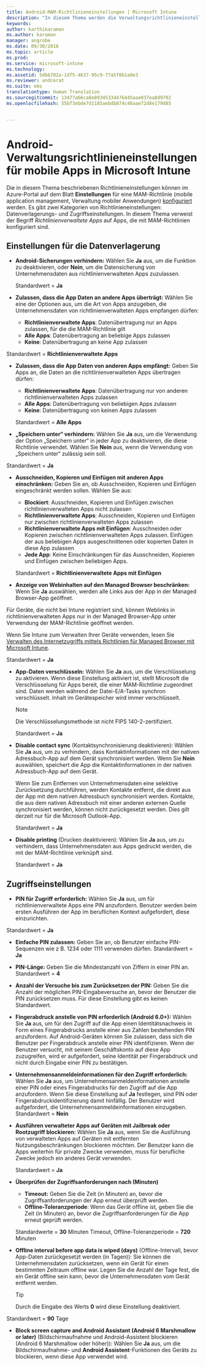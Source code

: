 ```yaml
---
title: Android-MAM-Richtlinieneinstellungen | Microsoft Intune
description: "In diesem Thema werden die Verwaltungsrichtlinieneinstellungen für mobile Apps auf Android-Geräten beschrieben."
keywords: 
author: karthikaraman
ms.author: karaman
manager: angrobe
ms.date: 09/30/2016
ms.topic: article
ms.prod: 
ms.service: microsoft-intune
ms.technology: 
ms.assetid: 5dbb702a-1df5-4637-95c9-77a5f0b1a0e3
ms.reviewer: andcerat
ms.suite: ems
translationtype: Human Translation
ms.sourcegitcommit: 13477a66ca8e89345334476445aae037ea8d9702
ms.openlocfilehash: 55bf3ebde7d1185aebdb874c46aae72d8e179d85


---
```


# <a name="android-mobile-app-management-policy-settings-in-microsoft-intune"></a>Android-Verwaltungsrichtlinieneinstellungen für mobile Apps in Microsoft Intune
Die in diesem Thema beschriebenen Richtlinieneinstellungen können im Azure-Portal auf dem Blatt **Einstellungen** für eine MAM-Richtlinie (mobile application management, Verwaltung mobiler Anwendungen) [konfiguriert](create-and-deploy-mobile-app-management-policies-with-microsoft-intune.md) werden.
Es gibt zwei Kategorien von Richtlinieneinstellungen: Datenverlagerungs- und Zugriffseinstellungen. In diesem Thema verweist der Begriff *Richtlinienverwaltete Apps* auf Apps, die mit MAM-Richtlinien konfiguriert sind.

##  <a name="data-relocation-settings"></a>Einstellungen für die Datenverlagerung

- **Android-Sicherungen verhindern:** Wählen Sie **Ja** aus, um die Funktion zu deaktivieren, oder **Nein**, um die Datensicherung von Unternehmensdaten aus richtlinienverwalteten Apps zuzulassen.

  Standardwert = **Ja**
- **Zulassen, dass die App Daten an andere Apps überträgt:** Wählen Sie eine der Optionen aus, um die Art von Apps anzugeben, die Unternehmensdaten von richtlinienverwalteten Apps empfangen dürfen:
  -   **Richtlinienverwaltete Apps**: Datenübertragung nur an Apps zulassen, für die die MAM-Richtlinie gilt
  -   **Alle Apps**: Datenübertragung an beliebige Apps zulassen
  -   **Keine**: Datenübertragung an keine App zulassen

 Standardwert = **Richtlinienverwaltete Apps**
- **Zulassen, dass die App Daten von anderen Apps empfängt:** Geben Sie Apps an, die Daten an die richtlinienverwalteten Apps übertragen dürfen:
  -   **Richtlinienverwaltete Apps**: Datenübertragung nur von anderen richtlinienverwalteten Apps zulassen
  -   **Alle Apps**: Datenübertragung von beliebigen Apps zulassen
  -   **Keine**: Datenübertragung von keinen Apps zulassen

  Standardwert = **Alle Apps**

-   **„Speichern unter“ verhindern:** Wählen Sie **Ja** aus, um die Verwendung der Option „Speichern unter“ in jeder App zu deaktivieren, die diese Richtlinie verwendet. Wählen Sie **Nein** aus, wenn die Verwendung von „Speichern unter“ zulässig sein soll.

  Standardwert = **Ja**
- **Ausschneiden, Kopieren und Einfügen mit anderen Apps einschränken:** Geben Sie an, ob Ausschneiden, Kopieren und Einfügen eingeschränkt werden sollen. Wählen Sie aus:
  -   **Blockiert**: Ausschneiden, Kopieren und Einfügen zwischen richtlinienverwalteten Apps nicht zulassen
  -   **Richtlinienverwaltete Apps**: Ausschneiden, Kopieren und Einfügen nur zwischen richtlinienverwalteten Apps zulassen
  -   **Richtlinienverwaltete Apps mit Einfügen**: Ausschneiden oder Kopieren zwischen richtlinienverwalteten Apps zulassen. Einfügen der aus beliebigen Apps ausgeschnittenen oder kopierten Daten in diese App zulassen
  -   **Jede App**: Keine Einschränkungen für das Ausschneiden, Kopieren und Einfügen zwischen beliebigen Apps.

  Standardwert = **Richtlinienverwaltete Apps mit Einfügen**
-   **Anzeige von Webinhalten auf den Managed Browser beschränken:** Wenn Sie **Ja** auswählen, werden alle Links aus der App in der Managed Browser-App geöffnet.

  Für Geräte, die nicht bei Intune registriert sind, können Weblinks in richtlinienverwalteten Apps nur in der Managed Browser-App unter Verwendung der MAM-Richtlinie geöffnet werden.

  Wenn Sie Intune zum Verwalten Ihrer Geräte verwenden, lesen Sie [Verwalten des Internetzugriffs mittels Richtlinien für Managed Browser mit Microsoft Intune](manage-internet-access-using-managed-browser-policies.md).

  Standardwert = **Ja**
- **App-Daten verschlüsseln:** Wählen Sie **Ja** aus, um die Verschlüsselung zu aktivieren. Wenn diese Einstellung aktiviert ist, stellt Microsoft die Verschlüsselung für Apps bereit, die einer MAM-Richtlinie zugeordnet sind. Daten werden während der Datei-E/A-Tasks synchron verschlüsselt. Inhalt im Gerätespeicher wird immer verschlüsselt.
  >[!NOTE]
  >Die Verschlüsselungsmethode ist nicht FIPS 140-2-zertifiziert.

  Standardwert = **Ja**

- **Disable contact sync** (Kontaktsynchronisierung deaktivieren): Wählen Sie **Ja** aus, um zu verhindern, dass Kontaktinformationen mit der nativen Adressbuch-App auf dem Gerät synchronisiert werden. Wenn Sie **Nein** auswählen, speichert die App die Kontaktinformationen in der nativen Adressbuch-App auf dem Gerät.

  Wenn Sie zum Entfernen von Unternehmensdaten eine selektive Zurücksetzung durchführen, werden Kontakte entfernt, die direkt aus der App mit dem nativen Adressbuch synchronisiert werden. Kontakte, die aus dem nativen Adressbuch mit einer anderen externen Quelle synchronisiert werden, können nicht zurückgesetzt werden. Dies gilt derzeit nur für die Microsoft Outlook-App.

  Standardwert = **Ja**
- **Disable printing** (Drucken deaktivieren): Wählen Sie **Ja** aus, um zu verhindern, dass Unternehmensdaten aus Apps gedruckt werden, die mit der MAM-Richtlinie verknüpft sind.

  Standardwert = **Ja**

##  <a name="access-settings"></a>Zugriffseinstellungen

- **PIN für Zugriff erforderlich:** Wählen Sie **Ja** aus, um für richtlinienverwaltete Apps eine PIN anzufordern. Benutzer werden beim ersten Ausführen der App im beruflichen Kontext aufgefordert, diese einzurichten.

 Standardwert = **Ja**

 -  **Einfache PIN zulassen:** Geben Sie an, ob Benutzer einfache PIN-Sequenzen wie z B. 1234 oder 1111 verwenden dürfen. Standardwert = **Ja**
 - **PIN-Länge:** Geben Sie die Mindestanzahl von Ziffern in einer PIN an. Standardwert = **4**
 - **Anzahl der Versuche bis zum Zurücksetzen der PIN:** Geben Sie die Anzahl der möglichen PIN-Eingabeversuche an, bevor der Benutzer die PIN zurücksetzen muss. Für diese Einstellung gibt es keinen Standardwert.
 - **Fingerabdruck anstelle von PIN erforderlich (Android 6.0+):** Wählen Sie **Ja** aus, um für den Zugriff auf die App einen Identitätsnachweis in Form eines Fingerabdrucks anstelle einer aus Zahlen bestehenden PIN anzufordern.
 Auf Android-Geräten können Sie zulassen, dass sich die Benutzer per Fingerabdruck anstelle einer PIN identifizieren. Wenn der Benutzer versucht, mit seinem Geschäftskonto auf diese App zuzugreifen, wird er aufgefordert, seine Identität per Fingerabdruck und nicht durch Eingabe einer PIN zu bestätigen.
 - **Unternehmensanmeldeinformationen für den Zugriff erforderlich:** Wählen Sie **Ja** aus, um Unternehmensanmeldeinformationen anstelle einer PIN oder eines Fingerabdrucks für den Zugriff auf die App anzufordern. Wenn Sie diese Einstellung auf **Ja** festlegen, sind PIN oder Fingerabdruckidentifizierung damit hinfällig. Der Benutzer wird aufgefordert, die Unternehmensanmeldeinformationen einzugeben. Standardwert = **Nein**


- **Ausführen verwalteter Apps auf Geräten mit Jailbreak oder Rootzugriff blockieren:** Wählen Sie **Ja** aus, wenn Sie die Ausführung von verwalteten Apps auf Geräten mit entfernten Nutzungsbeschränkungen blockieren möchten. Der Benutzer kann die Apps weiterhin für private Zwecke verwenden, muss für berufliche Zwecke jedoch ein anderes Gerät verwenden.

  Standardwert = **Ja**
- **Überprüfen der Zugriffsanforderungen nach (Minuten)**
  -   **Timeout:** Geben Sie die Zeit (in Minuten) an, bevor die Zugriffsanforderungen der App erneut überprüft werden.
  -   **Offline-Toleranzperiode**: Wenn das Gerät offline ist, geben Sie die Zeit (in Minuten) an, bevor die Zugriffsanforderungen für die App erneut geprüft werden.

  Standardwerte = **30** Minuten Timeout, Offline-Toleranzperiode = **720** Minuten

-   **Offline interval before app data is wiped (days)** (Offline-Intervall, bevor App-Daten zurückgesetzt werden (in Tagen)): Sie können die Unternehmensdaten zurücksetzen, wenn ein Gerät für einen bestimmten Zeitraum offline war.  Legen Sie die Anzahl der Tage fest, die ein Gerät offline sein kann, bevor die Unternehmensdaten vom Gerät entfernt werden.

    >[!TIP]
    >Durch die Eingabe des Werts **0** wird diese Einstellung deaktiviert.

  Standardwert = **90** Tage
- **Block screen capture and Android Assistant (Android 6 Marshmallow or later)** (Bildschirmaufnahme und Android-Assistent blockieren (Android 6 Marshmallow oder höher)): Wählen Sie **Ja** aus, um die Bildschirmaufnahme- und **Android Assistent**-Funktionen des Geräts zu blockieren, wenn diese App verwendet wird.



<!--HONumber=Nov16_HO2-->



